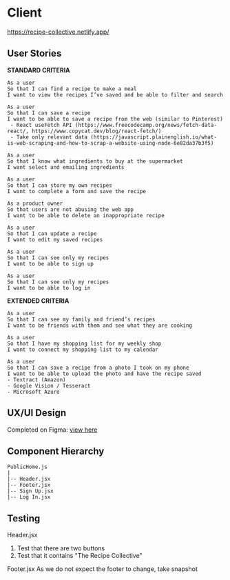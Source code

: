 # Client
https://recipe-collective.netlify.app/ 
## User Stories

**STANDARD CRITERIA**

```
As a user 
So that I can find a recipe to make a meal
I want to view the recipes I’ve saved and be able to filter and search
```

```
As a user
So that I can save a recipe
I want to be able to save a recipe from the web (similar to Pinterest)
 - React useFetch API (https://www.freecodecamp.org/news/fetch-data-react/, https://www.copycat.dev/blog/react-fetch/)
 - Take only relevant data (https://javascript.plainenglish.io/what-is-web-scraping-and-how-to-scrap-a-website-using-node-6e82da37b3f5)
```

```
As a user
So that I know what ingredients to buy at the supermarket
I want select and emailing ingredients
```

```
As a user
So that I can store my own recipes
I want to complete a form and save the recipe
```

```
As a product owner
So that users are not abusing the web app
I want to be able to delete an inappropriate recipe
```

```
As a user
So that I can update a recipe
I want to edit my saved recipes 
```

```
As a user
So that I can see only my recipes
I want to be able to sign up
```

```
As a user
So that I can see only my recipes
I want to be able to log in
```

**EXTENDED CRITERIA**

```
As a user
So that I can see my family and friend’s recipes
I want to be friends with them and see what they are cooking
```

```
As a user
So that I have my shopping list for my weekly shop
I want to connect my shopping list to my calendar
```

```
As a user
So that I can save a recipe from a photo I took on my phone
I want to be able to upload the photo and have the recipe saved
- Textract (Amazon)
- Google Vision / Tesseract
- Microsoft Azure
```

## UX/UI Design
Completed on Figma: [view here](https://www.figma.com/file/WSduqphwN1tl58hm4iOdjV/Recipe-App?node-id=0%3A1&t=HQkNCDCGTKooCgW1-0)

## Component Hierarchy

```
PublicHome.js
|
|-- Header.jsx
|-- Footer.jsx
|-- Sign Up.jsx
|-- Log In.jsx
```

## Testing
Header.jsx
1. Test that there are two buttons
2. Test that it contains "The Recipe Collective"

Footer.jsx
As we do not expect the footer to change, take snapshot
